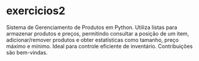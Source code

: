 # exercicios2
Sistema de Gerenciamento de Produtos em Python. Utiliza listas para armazenar produtos e preços, permitindo consultar a posição de um item, adicionar/remover produtos e obter estatísticas como tamanho, preço máximo e mínimo. Ideal para controle eficiente de inventário. Contribuições são bem-vindas.
